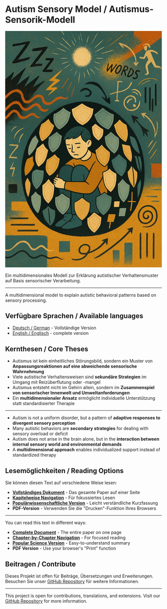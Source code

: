 # Autism Sensory Model / Autismus-Sensorik-Modell

![Autismus verstehen](assets/header-image.png)  

Ein multidimensionales Modell zur Erklärung autistischer Verhaltensmuster auf Basis sensorischer Verarbeitung.  

---

A multidimensional model to explain autistic behavioral patterns based on sensory processing.

## Verfügbare Sprachen / Available languages

- [Deutsch / German](de/) - Vollständige Version
- [English / Englisch](en/) - complete version

## Kernthesen / Core Theses

- Autismus ist kein einheitliches Störungsbild, sondern ein Muster von **Anpassungsreaktionen auf eine abweichende sensorische Wahrnehmung**
- Viele autistische Verhaltensweisen sind **sekundäre Strategien** im Umgang mit Reizüberflutung oder -mangel
- Autismus entsteht nicht im Gehirn allein, sondern im **Zusammenspiel von sensorischer Innenwelt und Umweltanforderungen**  
- Ein **multidimensionaler Ansatz** ermöglicht individuelle Unterstützung statt standardisierter Therapie  

---

- Autism is not a uniform disorder, but a pattern of **adaptive responses to divergent sensory perception**
- Many autistic behaviors are **secondary strategies** for dealing with sensory overload or deficit
- Autism does not arise in the brain alone, but in the **interaction between internal sensory world and environmental demands**
- A **multidimensional approach** enables individualized support instead of standardized therapy

## Lesemöglichkeiten / Reading Options

Sie können diesen Text auf verschiedene Weise lesen:

- **[Vollständiges Dokument](de/)** - Das gesamte Paper auf einer Seite
- **[Kapitelweise Navigation](de/chapters/01-einleitung.md)** - Für fokussiertes Lesen
- **[Populärwissenschaftliche Version](de/popular-version.md)** - Leicht verständliche Kurzfassung
- **PDF-Version** - Verwenden Sie die "Drucken"-Funktion Ihres Browsers  
---
You can read this text in different ways:

- **[Complete Document](en/)** - The entire paper on one page
- **[Chapter-by-Chapter Navigation](en/chapters/01-introduction.md)** - For focused reading
- **[Popular Science Version](en/popular-version.md)** - Easy-to-understand summary
- **PDF Version** - Use your browser's "Print" function

## Beitragen / Contribute

Dieses Projekt ist offen für Beiträge, Übersetzungen und Erweiterungen. Besuchen Sie unser [GitHub Repository](https://github.com/y4cine/autism-sensory-model) für weitere Informationen.  

---
This project is open for contributions, translations, and extensions. Visit our [GitHub Repository](https://github.com/y4cine/autism-sensory-model) for more information.
